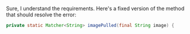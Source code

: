 Sure, I understand the requirements. Here's a fixed version of the method that should resolve the error:
```java
private static Matcher<String> imagePulled(final String image) {
